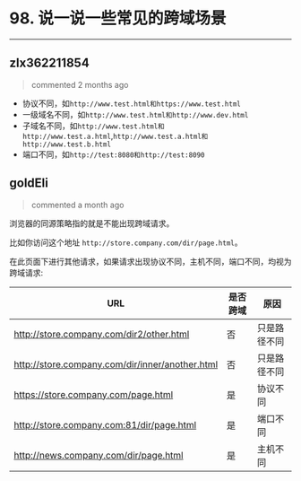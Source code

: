 
 # 98. 说一说一些常见的跨域场景 
  
 ***
## zlx362211854 
 > commented 2 months ago 

* 协议不同，如`http://www.test.html和https://www.test.html`
* 一级域名不同，如`http://www.test.html和http://www.dev.html`
* 子域名不同，如`http://www.test.html和http://www.test.a.html`,`http://www.test.a.html和http://www.test.b.html`
* 端口不同，如`http://test:8080和http://test:8090`

## goldEli 
 > commented a month ago 

浏览器的同源策略指的就是不能出现跨域请求。

比如你访问这个地址 `http://store.company.com/dir/page.html`。

在此页面下进行其他请求，如果请求出现协议不同，主机不同，端口不同，均视为跨域请求:


URL | 是否跨域 | 原因
-- | -- | --
http://store.company.com/dir2/other.html | 否 | 只是路径不同
http://store.company.com/dir/inner/another.html | 否 | 只是路径不同
https://store.company.com/page.html | 是 | 协议不同
http://store.company.com:81/dir/page.html | 是 | 端口不同
http://news.company.com/dir/page.html | 是 | 主机不同


